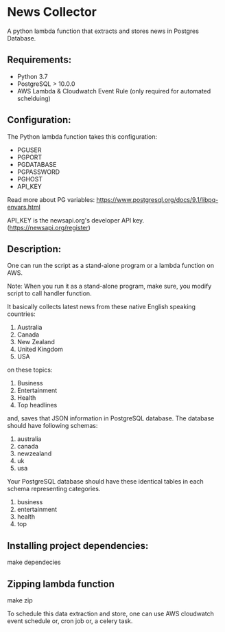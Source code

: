 News Collector
==============
A python lambda function that extracts and stores news in Postgres Database.

Requirements:
-------------
* Python 3.7
* PostgreSQL > 10.0.0
* AWS Lambda & Cloudwatch Event Rule (only required for automated schelduing)

Configuration:
--------------
The Python lambda function takes this configuration:

* PGUSER
* PGPORT
* PGDATABASE
* PGPASSWORD
* PGHOST
* API_KEY

Read more about PG variables: https://www.postgresql.org/docs/9.1/libpq-envars.html

API_KEY is the newsapi.org's developer API key. (https://newsapi.org/register)

Description:
------------
One can run the script as a stand-alone program or a lambda function on AWS.

Note: When you run it as a stand-alone program, make sure, you modify script to call handler function.


It basically collects latest news from
these native English speaking countries:

1. Australia
2. Canada
3. New Zealand
4. United Kingdom
5. USA

on these topics:

1. Business
2. Entertainment
3. Health
4. Top headlines

and, saves that JSON information in PostgreSQL database. The database should have following schemas:

1. australia
2. canada
3. newzealand
4. uk
5. usa

Your PostgreSQL database should have these identical tables in each schema representing categories.

1. business
2. entertainment
3. health
4. top


Installing project dependencies:
--------------------------------
make dependecies

Zipping lambda function
-----------------------
make zip


To schedule this data extraction and store, one can use AWS cloudwatch event schedule or, cron job or, a celery task.
